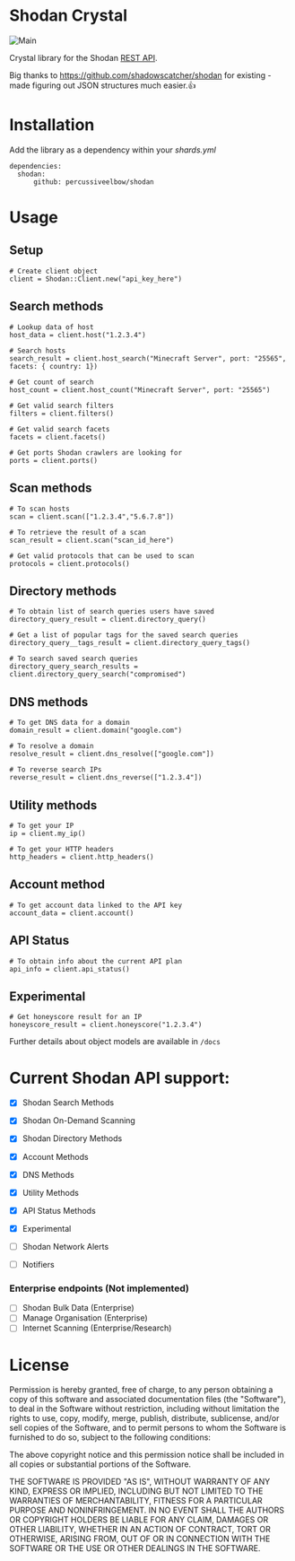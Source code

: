 # Shodan Crystal

![Main](https://github.com/PercussiveElbow/ShodanCrystalAPI/workflows/Main/badge.svg?branch=master)

Crystal library for the Shodan [REST API](https://developer.shodan.io/api).

Big thanks to https://github.com/shadowscatcher/shodan for existing - made figuring out JSON structures much easier.:+1:

# Installation
Add the library as a dependency within your _shards.yml_
```
dependencies:
  shodan:
      github: percussiveelbow/shodan
```


# Usage
## Setup
```
# Create client object
client = Shodan::Client.new("api_key_here")
```

## Search methods
```
# Lookup data of host
host_data = client.host("1.2.3.4")

# Search hosts
search_result = client.host_search("Minecraft Server", port: "25565", facets: { country: 1})

# Get count of search
host_count = client.host_count("Minecraft Server", port: "25565")

# Get valid search filters
filters = client.filters()

# Get valid search facets
facets = client.facets()

# Get ports Shodan crawlers are looking for
ports = client.ports()
```

## Scan methods
```
# To scan hosts
scan = client.scan(["1.2.3.4","5.6.7.8"])

# To retrieve the result of a scan
scan_result = client.scan("scan_id_here")

# Get valid protocols that can be used to scan
protocols = client.protocols()
```

## Directory methods
```
# To obtain list of search queries users have saved
directory_query_result = client.directory_query()

# Get a list of popular tags for the saved search queries
directory_query__tags_result = client.directory_query_tags()

# To search saved search queries
directory_query_search_results = client.directory_query_search("compromised")
```

## DNS methods
```
# To get DNS data for a domain
domain_result = client.domain("google.com")

# To resolve a domain
resolve_result = client.dns_resolve(["google.com"])

# To reverse search IPs
reverse_result = client.dns_reverse(["1.2.3.4"])
```

## Utility methods
```
# To get your IP
ip = client.my_ip()

# To get your HTTP headers
http_headers = client.http_headers()
```

## Account method
```
# To get account data linked to the API key
account_data = client.account()
```

## API Status
```
# To obtain info about the current API plan
api_info = client.api_status()
```

## Experimental
```
# Get honeyscore result for an IP 
honeyscore_result = client.honeyscore("1.2.3.4")
```

Further details about object models are available in `/docs`



# Current Shodan API support:

- [X] Shodan Search Methods
- [X] Shodan On-Demand Scanning
- [X] Shodan Directory Methods
- [X] Account Methods
- [X] DNS Methods
- [X] Utility Methods
- [X] API Status Methods
- [X] Experimental
- [ ] Shodan Network Alerts
- [ ] Notifiers


###  Enterprise endpoints (Not implemented)
- [ ] Shodan Bulk Data (Enterprise)
- [ ] Manage Organisation (Enterprise)
- [ ] Internet Scanning (Enterprise/Research)

# License

Permission is hereby granted, free of charge, to any person obtaining a copy
of this software and associated documentation files (the "Software"), to deal
in the Software without restriction, including without limitation the rights
to use, copy, modify, merge, publish, distribute, sublicense, and/or sell
copies of the Software, and to permit persons to whom the Software is
furnished to do so, subject to the following conditions:

The above copyright notice and this permission notice shall be included in all
copies or substantial portions of the Software.

THE SOFTWARE IS PROVIDED "AS IS", WITHOUT WARRANTY OF ANY KIND, EXPRESS OR
IMPLIED, INCLUDING BUT NOT LIMITED TO THE WARRANTIES OF MERCHANTABILITY,
FITNESS FOR A PARTICULAR PURPOSE AND NONINFRINGEMENT. IN NO EVENT SHALL THE
AUTHORS OR COPYRIGHT HOLDERS BE LIABLE FOR ANY CLAIM, DAMAGES OR OTHER
LIABILITY, WHETHER IN AN ACTION OF CONTRACT, TORT OR OTHERWISE, ARISING FROM,
OUT OF OR IN CONNECTION WITH THE SOFTWARE OR THE USE OR OTHER DEALINGS IN THE
SOFTWARE.
